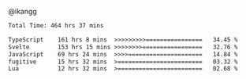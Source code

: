 @ikangg
<!--START_SECTION:waka-->

```txt
Total Time: 464 hrs 37 mins

TypeScript    161 hrs 8 mins  >>>>>>>>>================   34.45 %
Svelte        153 hrs 15 mins >>>>>>>>=================   32.76 %
JavaScript    69 hrs 24 mins  >>>>=====================   14.84 %
fugitive      15 hrs 32 mins  >========================   03.32 %
Lua           12 hrs 32 mins  >========================   02.68 %
```

<!--END_SECTION:waka-->
